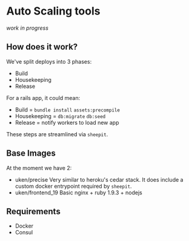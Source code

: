 # Auto Scaling tools
_work in progress_

## How does it work?

We've split deploys into 3 phases:
- Build
- Housekeeping
- Release

For a rails app, it could mean:
- Build = `bundle install` `assets:precompile`
- Housekeeping = `db:migrate` `db:seed`
- Release = notify workers to load new app

These steps are streamlined via `sheepit`.

## Base Images

At the moment we have 2:
- uken/precise
Very similar to heroku's cedar stack. It does include a custom docker entrypoint required by `sheepit`.
- uken/frontend_19
Basic nginx + ruby 1.9.3 + nodejs

## Requirements

- Docker
- Consul

